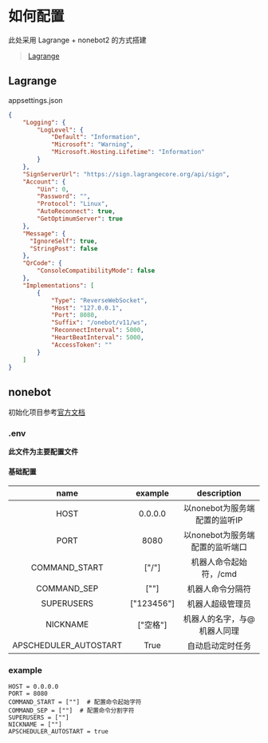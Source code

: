 # 如何配置
此处采用 Lagrange + nonebot2 的方式搭建
> [Lagrange](https://github.com/KonataDev/Lagrange.Core)

## Lagrange
appsettings.json
```json
{
    "Logging": {
        "LogLevel": {
            "Default": "Information",
            "Microsoft": "Warning",
            "Microsoft.Hosting.Lifetime": "Information"
        }
    },
    "SignServerUrl": "https://sign.lagrangecore.org/api/sign",
    "Account": {
        "Uin": 0,
        "Password": "",
        "Protocol": "Linux",
        "AutoReconnect": true,
        "GetOptimumServer": true
    },
    "Message": {
      "IgnoreSelf": true, 
      "StringPost": false
    },
    "QrCode": {
        "ConsoleCompatibilityMode": false
    },
    "Implementations": [
        {
            "Type": "ReverseWebSocket",
            "Host": "127.0.0.1",
            "Port": 8080,
            "Suffix": "/onebot/v11/ws",
            "ReconnectInterval": 5000,
            "HeartBeatInterval": 5000,
            "AccessToken": ""
        }
    ]
}
```

## nonebot
初始化项目参考[官方文档](https://v2.nonebot.dev)

### .env
__此文件为主要配置文件__

#### 基础配置
|         name          |               example               |     description     |
|:---------------------:|:-----------------------------------:|:-------------------:|
|         HOST          |               0.0.0.0               | 以nonebot为服务端配置的监听IP |
|         PORT          |                8080                 | 以nonebot为服务端配置的监听端口 |
|     COMMAND_START     |                ["/"]                |    机器人命令起始符，/cmd    |
|      COMMAND_SEP      |                [""]                 |      机器人命令分隔符       |
|      SUPERUSERS       |             ["123456"]              |      机器人超级管理员       |
|       NICKNAME        |               ["空格"]                |   机器人的名字，与@机器人同理    |
| APSCHEDULER_AUTOSTART |                True                 |      自动启动定时任务       |


### example
```
HOST = 0.0.0.0
PORT = 8080
COMMAND_START = [""]  # 配置命令起始字符
COMMAND_SEP = [""]  # 配置命令分割字符
SUPERUSERS = [""]
NICKNAME = [""]
APSCHEDULER_AUTOSTART = true
```
